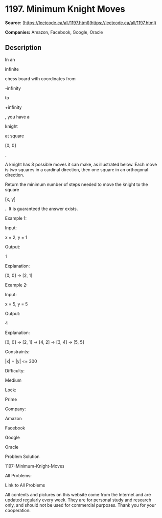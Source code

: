 # 1197. Minimum Knight Moves

**Source:** [https://leetcode.ca/all/1197.html](https://leetcode.ca/all/1197.html)

**Companies:** Amazon, Facebook, Google, Oracle

## Description

In an

infinite

chess board with coordinates from

-infinity

to

+infinity

, you have a

knight

at square

[0,
            0]

.

A knight has 8 possible moves it can make, as illustrated below. Each move is two
        squares in a cardinal direction, then one square in an orthogonal direction.

Return the minimum number of steps needed to move the knight to the square

[x,
        y]

.  It is guaranteed the answer exists.

Example 1:

Input:

x = 2, y = 1

Output:

1

Explanation:

[0, 0] → [2, 1]

Example 2:

Input:

x = 5, y = 5

Output:

4

Explanation:

[0, 0] → [2, 1] → [4, 2] → [3, 4] → [5, 5]

Constraints:

|x| + |y| <= 300

Difficulty:

Medium

Lock:

Prime

Company:

Amazon

Facebook

Google

Oracle

Problem Solution

1197-Minimum-Knight-Moves

All Problems:

Link to All Problems

All contents and pictures on this website come from the Internet and are updated regularly every week. They are for personal study and research only, and should not be used for commercial purposes. Thank you for your cooperation.

